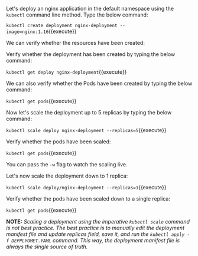 Let's deploy an nginx application in the default namespace using the `kubectl` command line method. Type  the below command:

`kubectl create deployment nginx-deployment --image=nginx:1.16`{{execute}}

We can verify whether the resources have been created:

Verify whether the deployment has been created by typing the below command:

`kubectl get deploy nginx-deployment`{{execute}}

We can also verify whether the Pods have been created by typing the below command:

`kubectl get pods`{{execute}}

Now let's scale the deployment up to 5 replicas by typing the below command:

`kubectl scale deploy nginx-deployment --replicas=5`{{execute}}

Verify whether the pods have been scaled:

`kubectl get pods`{{execute}}

You can pass the `-w` flag to watch  the scaling live.

Let's now scale the deployment down to 1 replica:

`kubectl scale deploy/nginx-deployment --replicas=1`{{execute}}

Verify whether the pods have been scaled down to a single replica:

`kubectl get pods`{{execute}}


**NOTE:** *Scaling a deployment using the imperative `kubectl scale` command is not best practice. The best practice is to manually edit the deployment manifest file and update replicas field, save it, and run the `kubectl apply -f DEPPLYOMET.YAML` command. This way, the deployment manifest file is always the single source of truth.*